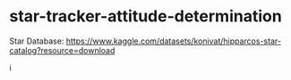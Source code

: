 # star-tracker-attitude-determination

Star Database: https://www.kaggle.com/datasets/konivat/hipparcos-star-catalog?resource=download

i